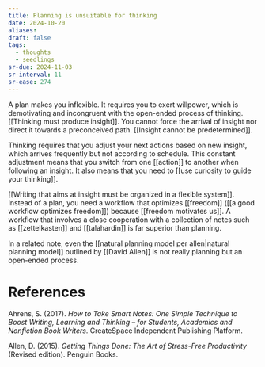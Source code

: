 ```yaml
---
title: Planning is unsuitable for thinking
date: 2024-10-20
aliases: 
draft: false
tags:
  - thoughts
  - seedlings
sr-due: 2024-11-03
sr-interval: 11
sr-ease: 274
---
```

A plan makes you inflexible. It requires you to exert willpower, which is demotivating and incongruent with the open-ended process of thinking. [[Thinking must produce insight]]. You cannot force the arrival of insight nor direct it towards a preconceived path. [[Insight cannot be predetermined]].

Thinking requires that you adjust your next actions based on new insight, which arrives frequently but not according to schedule. This constant adjustment means that you switch from one [[action]] to another when following an insight. It also means that you need to [[use curiosity to guide your thinking]].

[[Writing that aims at insight must be organized in a flexible system]]. Instead of a plan, you need a workflow that optimizes [[freedom]] ([[a good workflow optimizes freedom]]) because [[freedom motivates us]]. A workflow that involves a close cooperation with a collection of notes such as [[zettelkasten]] and [[talahardin]] is far superior than planning.

In a related note, even the [[natural planning model per allen|natural planning model]] outlined by [[David Allen]] is not really planning but an open-ended process.

# References

Ahrens, S. (2017). *How to Take Smart Notes: One Simple Technique to Boost Writing, Learning and Thinking – for Students, Academics and Nonfiction Book Writers*. CreateSpace Independent Publishing Platform.

Allen, D. (2015). *Getting Things Done: The Art of Stress-Free Productivity* (Revised edition). Penguin Books.